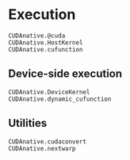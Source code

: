 # Execution

```@docs
CUDAnative.@cuda
CUDAnative.HostKernel
CUDAnative.cufunction
```

## Device-side execution

```@docs
CUDAnative.DeviceKernel
CUDAnative.dynamic_cufunction
```

## Utilities

```@docs
CUDAnative.cudaconvert
CUDAnative.nextwarp
```
